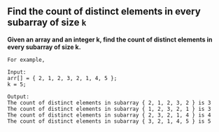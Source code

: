 ## Find the count of distinct elements in every subarray of size `k` ##

**Given an array and an integer k, find the count of distinct elements in every subarray of size k.**

    For example,

    Input:
    arr[] = { 2, 1, 2, 3, 2, 1, 4, 5 };
    k = 5;

    Output:
    The count of distinct elements in subarray { 2, 1, 2, 3, 2 } is 3
    The count of distinct elements in subarray { 1, 2, 3, 2, 1 } is 3
    The count of distinct elements in subarray { 2, 3, 2, 1, 4 } is 4
    The count of distinct elements in subarray { 3, 2, 1, 4, 5 } is 5
